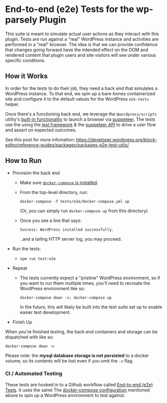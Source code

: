 # End-to-end (e2e) Tests for the wp-parsely Plugin

This suite is meant to simulate actual user actions as they interact with this plugin. Tests are run against a "real" WordPress instance and activities are performed in a "real" browser. The idea is that we can provide confidence that changes going forward have the intended effect on the DOM and rendered content that plugin users and site visitors will see under various specific conditions.

## How it Works

In order for the tests to do their job, they need a back end that simulates a WordPress instance. To that end, we spin up a bare-bones containerized site and configure it to the default values for the WordPress `e2e-tests` helper.

Once there's a functioning back end, we leverage the `@wordpress/scripts` utility's [built-in functionality](https://developer.wordpress.org/block-editor/reference-guides/packages/packages-scripts/#test-e2e) to launch a browser via [puppeteer](https://pptr.dev/). The tests use the using the [jest framework](https://jestjs.io/) & the [puppeteer API](https://github.com/puppeteer/puppeteer/blob/main/docs/api.md) to drive a user flow and assert on expected outcomes.

See this post for more infomation: https://developer.wordpress.org/block-editor/reference-guides/packages/packages-e2e-test-utils/

## How to Run

- Provision the back end

  - Make sure [`docker-compose` is installed](https://docs.docker.com/compose/install/).
  - From the top-level directory, run:

    `docker-compose -f tests/e2e/docker-compose.yml up`

    (Or, you can simply run `docker-compose up` from this directory)

  - Once you see a line that says:

    `Success: WordPress installed successfully.`

    ..and a tailing HTTP server log, you may proceed.

- Run the tests:

  - `npm run test:e2e`

- Repeat

  - The tests currently expect a "pristine" WordPress environment, so if you want to run them multiple times, you'll need to recreate the WordPress environment like so:

    `docker-compose down -v; docker-compose up`

    In the future, this will likely be built into the test suite set up to enable easier test development.

- Finish Up

When you're finished testing, the back end containers and storage can be dispatched with like so:

`docker-compose down -v`

Please note: the **mysql database storage is not persisted** to a docker volume, so its contents will be lost even if you omit the `-v` flag.

### CI / Automated Testing

These tests are hooked in to a Github workflow called [End-to-end (e2e) Tests](../../.github/workflows/e2e-tests.yml). It uses the same The [docker-compose configuration](./docker-compose.yml) mentioned above to spin up a WordPress environment to test against.

